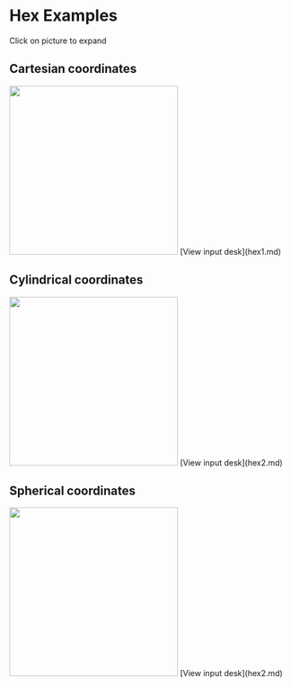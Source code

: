 Hex Examples                      
============                      

Click on picture to expand        

Cartesian coordinates           
---------------------           

<img height="300" width="300" src="https://lanl.github.io/docs/assets/images/hex_xyz.jpg"> 
[View input desk](hex1.md)    

Cylindrical coordinates         
------------------------

<img height="300" width="300" src="https://lanl.github.io/docs/assets/images/hex_rtz.jpg">
[View input desk](hex2.md)    

Spherical coordinates        
----------------------

<img height="300" width="300" src="https://lanl.github.io/docs/assets/images/hex_rtp.jpg">
[View input desk](hex2.md)    

 
             
            



